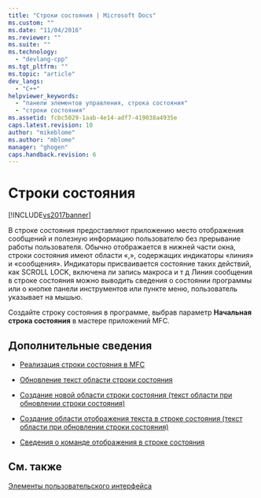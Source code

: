 ```yaml
---
title: "Строки состояния | Microsoft Docs"
ms.custom: ""
ms.date: "11/04/2016"
ms.reviewer: ""
ms.suite: ""
ms.technology: 
  - "devlang-cpp"
ms.tgt_pltfrm: ""
ms.topic: "article"
dev_langs: 
  - "C++"
helpviewer_keywords: 
  - "панели элементов управления, строка состояния"
  - "строки состояния"
ms.assetid: fcbc5029-1aab-4e14-adf7-419038a4935e
caps.latest.revision: 10
author: "mikeblome"
ms.author: "mblome"
manager: "ghogen"
caps.handback.revision: 6
---
```

# Строки состояния
[!INCLUDE[vs2017banner](../assembler/inline/includes/vs2017banner.md)]

В строке состояния предоставляют приложению место отображения сообщений и полезную информацию пользователю без прерывание работы пользователя.  Обычно отображается в нижней части окна, строки состояния имеют области «,», содержащих индикаторы «линия» и «сообщения». Индикаторы присваивается состояние таких действий, как SCROLL LOCK, включена ли запись макроса и т д  Линия сообщения в строке состояния можно выводить сведения о состоянии программы или о кнопке панели инструментов или пункте меню, пользователь указывает на мышью.  
  
 Создайте строку состояния в программе, выбрав параметр **Начальная строка состояния** в мастере приложений MFC.  
  
## Дополнительные сведения  
  
-   [Реализация строки состояния в MFC](../mfc/status-bar-implementation-in-mfc.md)  
  
-   [Обновление текст области строки состояния](../mfc/updating-the-text-of-a-status-bar-pane.md)  
  
-   [Создание новой области строки состояния \(текст области при обновлении строки состояния\)](../mfc/updating-the-text-of-a-status-bar-pane.md)  
  
-   [Создание области отображения текста в строке состояния \(текст области при обновлении строки состояния\)](../mfc/updating-the-text-of-a-status-bar-pane.md)  
  
-   [Сведения о команде отображения в строке состояния](../Topic/How%20to:%20Display%20Command%20Information%20in%20the%20Status%20Bar.md)  
  
## См. также  
 [Элементы пользовательского интерфейса](../mfc/user-interface-elements-mfc.md)